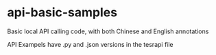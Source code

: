 # api-basic-samples
Basic local API calling code, with both Chinese and English annotations

API Exampels have .py and .json versions in the tesrapi file


